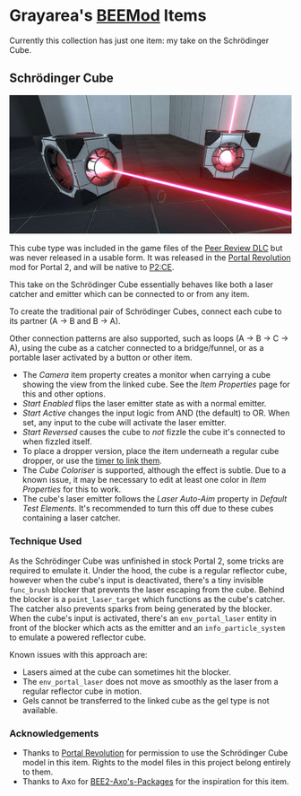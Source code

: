 # Grayarea's [BEEMod](https://github.com/BEEmod/BEE2.4) Items

Currently this collection has just one item: my take on the Schrödinger Cube.

## Schrödinger Cube

![Schrödinger Cube](./images/schrodinger.jpg)

This cube type was included in the game files of the [Peer Review DLC](https://half-life.fandom.com/wiki/Peer_Review) but was never released in a usable form. It was released in the [Portal Revolution](https://www.portalrevolution.com) mod for Portal 2, and will be native to [P2:CE](https://portal2communityedition.com/).

This take on the Schrödinger Cube essentially behaves like both a laser catcher and emitter which can be connected to or from any item.

To create the traditional pair of Schrödinger Cubes, connect each cube to its partner (A → B and B → A).

Other connection patterns are also supported, such as loops (A → B → C → A), using the cube as a catcher connected to a bridge/funnel, or as a portable laser activated by a button or other item.

- The _Camera_ item property creates a monitor when carrying a cube showing the view from the linked cube. See the _Item Properties_ page for this and other options.
- _Start Enabled_ flips the laser emitter state as with a normal emitter.
- _Start Active_ changes the input logic from AND (the default) to OR. When set, any input to the cube will activate the laser emitter.
- _Start Reversed_ causes the cube to _not_ fizzle the cube it's connected to when fizzled itself.
- To place a dropper version, place the item underneath a regular cube dropper, or use the [timer to link them](https://github.com/BEEmod/BEE2-items/wiki/Default-PeTI-Items#cubes).
- The _Cube Coloriser_ is supported, although the effect is subtle. Due to a known issue, it may be necessary to edit at least one color in _Item Properties_ for this to work.
- The cube's laser emitter follows the _Laser Auto-Aim_ property in _Default Test Elements_. It's recommended to turn this off due to these cubes containing a laser catcher.

### Technique Used

As the Schrödinger Cube was unfinished in stock Portal 2, some tricks are required to emulate it. Under the hood, the cube is a regular reflector cube, however when the cube's input is deactivated, there's a tiny invisible `func_brush` blocker that prevents the laser escaping from the cube. Behind the blocker is a `point_laser_target` which functions as the cube's catcher. The catcher also prevents sparks from being generated by the blocker. When the cube's input is activated, there's an `env_portal_laser` entity in front of the blocker which acts as the emitter and an `info_particle_system` to emulate a powered reflector cube.

Known issues with this approach are:
- Lasers aimed at the cube can sometimes hit the blocker.
- The `env_portal_laser` does not move as smoothly as the laser from a regular reflector cube in motion.
- Gels cannot be transferred to the linked cube as the gel type is not available.

### Acknowledgements
- Thanks to [Portal Revolution](https://www.portalrevolution.com) for permission to use the Schrödinger Cube model in this item. Rights to the model files in this project belong entirely to them.
- Thanks to Axo for [BEE2-Axo's-Packages](https://github.com/AxoLabs/BEE2-Axos-Packages) for the inspiration for this item.
